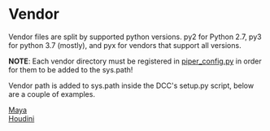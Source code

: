 # Vendor
Vendor files are split by supported python versions. py2 for Python 2.7, py3 for python 3.7 (mostly), and pyx for vendors that support all versions.

**NOTE**: Each vendor directory must be registered in [piper_config.py](https://github.com/MongoWobbler/piper/blob/master/piper_config.py) in order for them to be added to the sys.path!

Vendor path is added to sys.path inside the DCC's setup.py script, below are a couple of examples.

[Maya](https://github.com/MongoWobbler/piper/blob/master/maya/scripts/setup.py)  
[Houdini](https://github.com/MongoWobbler/piper/blob/master/houdini/python2.7libs/setup.py)

